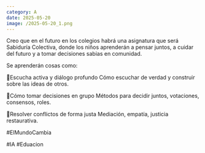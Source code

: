 ```yaml
--- 
category: A 
date: 2025-05-20 
image: /2025-05-20_1.png 
--- 
```


Creo que en el futuro en los colegios habrá una asignatura que será Sabiduría Colectiva, donde los niños aprenderán a pensar juntos, a cuidar del futuro y a tomar decisiones sabias en comunidad.

Se aprenderán cosas como:

💠Escucha activa y diálogo profundo
Cómo escuchar de verdad y construir sobre las ideas de otros.

💠Cómo tomar decisiones en grupo
Métodos para decidir juntos, votaciones, consensos, roles.

💠Resolver conflictos de forma justa
Mediación, empatía, justicia restaurativa.

#ElMundoCambia

#IA #Eduacion